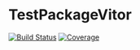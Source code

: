 # TestPackageVitor

[![Build Status](https://github.com/vitorfarinhaluz/TestPackageVitor.jl/actions/workflows/CI.yml/badge.svg?branch=master)](https://github.com/vitorfarinhaluz/TestPackageVitor.jl/actions/workflows/CI.yml?query=branch%3Amaster)
[![Coverage](https://codecov.io/gh/vitorfarinhaluz/TestPackageVitor.jl/branch/master/graph/badge.svg)](https://codecov.io/gh/vitorfarinhaluz/TestPackageVitor.jl)
